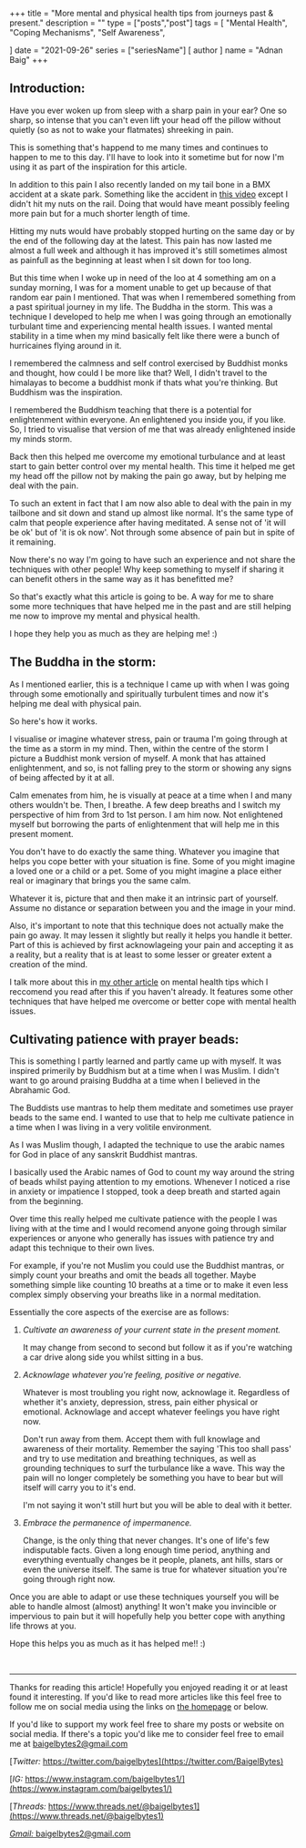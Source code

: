 +++
title = "More mental and physical health tips from journeys past & present."
description = ""
type = ["posts","post"]
tags = [
    "Mental Health",
    "Coping Mechanisms",
    "Self Awareness",
    
]
date = "2021-09-26"
series = ["seriesName"]
[ author ]
  name = "Adnan Baig"
+++

## Introduction:

Have you ever woken up from sleep with a sharp pain in your ear? One so sharp, so intense that you can't even lift your head off the pillow without quietly (so as not to wake your flatmates) shreeking in pain.

This is something that's happend to me many times and continues to happen to me to this day. I'll have to look into it sometime but for now I'm using it as part of the inspiration for this article.

In addition to this pain I also recently landed on my tail bone in a BMX accident at a skate park. Something like the accident in [this video](https://youtu.be/ZGKMn8uXy2Q) except I didn't hit my nuts on the rail. Doing that would have meant possibly feeling more pain but for a much shorter length of time.

Hitting my nuts would have probably stopped hurting on the same day or by the end of the following day at the latest. This pain has now lasted me almost a full week and although it has improved it's still sometimes almost as painfull as the beginning at least when I sit down for too long.

But this time when I woke up in need of the loo at 4 something am on a sunday morning, I was for a moment unable to get up because of that random ear pain I mentioned. That was when I remembered something from a past spiritual journey in my life. The Buddha in the storm. This was a technique I developed to help me when I was going through an emotionally turbulant time and experiencing mental health issues. I wanted mental stability in a time when my mind basically felt like there were a bunch of hurricaines flying around in it.

I remembered the calmness and self control exercised by Buddhist monks and thought, how could I be more like that? Well, I didn't travel to the himalayas to become a buddhist monk if thats what you're thinking. But Buddhism was the inspiration.

I remembered the Buddhism teaching that there is a potential for enlightenment within everyone. An enlightened you inside you, if you like. So, I tried to visualise that version of me that was already enlightened inside my minds storm.

Back then this helped me overcome my emotional turbulance and at least start to gain better control over my mental health. This time it helped me get my head off the pillow not by making the pain go away, but by helping me deal with the pain.

To such an extent in fact that I am now also able to deal with the pain in my tailbone and sit down and stand up almost like normal. It's the same type of calm that people experience after having meditated. A sense not of 'it will be ok' but of 'it is ok now'. Not through some absence of pain but in spite of it remaining.

Now there's no way I'm going to have such an experience and not share the techniques with other people! Why keep something to myself if sharing it can benefit others in the same way as it has benefitted me?

So that's exactly what this article is going to be. A way for me to share some more techniques that have helped me in the past and are still helping me now to improve my mental and physical health.

I hope they help you as much as they are helping me! :) 

## The Buddha in the storm:

As I mentioned earlier, this is a technique I came up with when I was going through some emotionally and spiritually turbulent times and now it's helping me deal with physical pain.

So here's how it works.

I visualise or imagine whatever stress, pain or trauma I'm going through at the time as a storm in my mind. Then, within the centre of the storm I picture a Buddhist monk version of myself. A monk that has attained enlightenment, and so, is not falling prey to the storm or showing any signs of being affected by it at all.

Calm emenates from him, he is visually at peace at a time when I and many others wouldn't be. Then, I breathe. A few deep breaths and I switch my perspective of him from 3rd to 1st person. I am him now. Not enlightened myself but borrowing the parts of enlightenment that will help me in this present moment.

You don't have to do exactly the same thing. Whatever you imagine that helps you cope better with your situation is fine. Some of you might imagine a loved one or a child or a pet. Some of you might imagine a place either real or imaginary that brings you the same calm.

Whatever it is, picture that and then make it an intrinsic part of yourself. Assume no distance or separation between you and the image in your mind.

Also, it's important to note that this technique does not actually make the pain go away. It may lessen it slightly but really it helps you handle it better. Part of this is achieved by first acknowlageing your pain and accepting it as a reality, but a reality that is at least to some lesser or greater extent a creation of the mind.

I talk more about this in [my other article](https://baigelbytes.netlify.app/blog/mh/) on mental health tips which I reccomend you read after this if you haven't already. It features some other techniques that have helped me overcome or better cope with mental health issues.

## Cultivating patience with prayer beads:

This is something I partly learned and partly came up with myself. It was inspired primerily by Buddhism but at a time when I was Muslim. I didn't want to go around praising Buddha at a time when I believed in the Abrahamic God.

The Buddists use mantras to help them meditate and sometimes use prayer beads to the same end. I wanted to use that to help me cultivate patience in a time when I was living in a very volitile environment.

As I was Muslim though, I adapted the technique to use the arabic names for God in place of any sanskrit Buddhist mantras.

I basically used the Arabic names of God to count my way around the string of beads whilst paying attention to my emotions. Whenever I noticed a rise in anxiety or impatience I stopped, took a deep breath and started again from the beginning.

Over time this really helped me cultivate patience with the people I was living with at the time and I would recomend anyone going through similar experiences or anyone who generally has issues with patience try and adapt this technique to their own lives.

For example, if you're not Muslim you could use the Buddhist mantras, or simply count your breaths and omit the beads all together. Maybe something simple like counting 10 breaths at a time or to make it even less complex simply observing your breaths like in a normal meditation.

Essentially the core aspects of the exercise are as follows:

1. *Cultivate an awareness of your current state in the present moment.*

	It may change from second to second but follow it as if you're watching a car drive along side you whilst sitting in a bus.

2. *Acknowlage whatever you're feeling, positive or negative.*

	Whatever is most troubling you right now, acknowlage it. Regardless of whether it's anxiety, depression, stress, pain either physical or emotional. Acknowlage and accept whatever feelings you have right now. 

	Don't run away from them. Accept them with full knowlage and awareness of their mortality. Remember the saying 'This too shall pass' and try to use meditation and breathing techniques, as well as grounding techniques to surf the turbulance like a wave. This way the pain will no longer completely be something you have to bear but will itself will carry you to it's end.

	I'm not saying it won't still hurt but you will be able to deal with it better.

3. *Embrace the permanence of impermanence.*

	Change, is the only thing that never changes. It's one of life's few indisputable facts. Given a long enough time period, anything and everything eventually changes be it people, planets, ant hills, stars or even the universe itself. The same is true for whatever situation you're going through right now.

Once you are able to adapt or use these techniques yourself you will be able to handle almost (almost) anything! It won't make you invincible or impervious to pain but it will hopefully help you better cope with anything life throws at you.

Hope this helps you as much as it has helped me!! :)





&nbsp;

---

Thanks for reading this article! Hopefully you enjoyed reading it or at least found it interesting. If you'd like to read more articles like this feel free to follow me on social media using the links on [the homepage](https://baigelbytes.com) or below.

If you'd like to support my work feel free to share my posts or website on social media. If there's a topic you'd like me to consider feel free to email me at baigelbytes2@gmail.com


[*Twitter:* https://twitter.com/baigelbytes](https://twitter.com/BaigelBytes)

[*IG:* https://www.instagram.com/baigelbytes1/](https://www.instagram.com/baigelbytes1/)

[*Threads:* https://www.threads.net/@baigelbytes1](https://www.threads.net/@baigelbytes1)

[*Gmail:* baigelbytes2@gmail.com](baigelbytes2@gmail.com)
